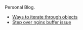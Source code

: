 Personal Blog.

* [Ways to iterate through objects](https://github.com/n0ruSh/blogs/issues/5)
* [Step over nginx buffer issue](https://github.com/n0ruSh/blogs/issues/10)
